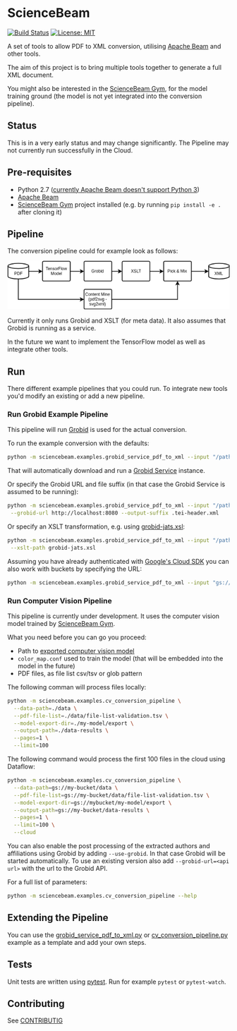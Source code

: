 # ScienceBeam

[![Build Status](https://travis-ci.org/elifesciences/sciencebeam.svg?branch=develop)](https://travis-ci.org/elifesciences/sciencebeam)
[![License: MIT](https://img.shields.io/badge/License-MIT-yellow.svg)](LICENSE)

A set of tools to allow PDF to XML conversion, utilising [Apache Beam](https://beam.apache.org/) and other tools.

The aim of this project is to bring multiple tools together to generate a full XML document.

You might also be interested in the [ScienceBeam Gym](https://github.com/elifesciences/sciencebeam-gym), for the model training ground (the model is not yet integrated into the conversion pipeline).

## Status

This is in a very early status and may change significantly. The Pipeline may not currently run successfully in the Cloud.

## Pre-requisites

- Python 2.7 ([currently Apache Beam doesn't support Python 3](https://issues.apache.org/jira/browse/BEAM-1373))
- [Apache Beam](https://beam.apache.org/get-started/quickstart-py/)
- [ScienceBeam Gym](https://github.com/elifesciences/sciencebeam-gym) project installed (e.g. by running `pip install -e .` after cloning it)

## Pipeline

The conversion pipeline could for example look as follows:

![Example Conversion Pipeline](doc/example-conversion-pipeline.png)

Currently it only runs Grobid and XSLT (for meta data). It also assumes that Grobid is running as a service.

In the future we want to implement the TensorFlow model as well as integrate other tools.

## Run

There different example pipelines that you could run. To integrate new tools you'd modify an existing or add a new pipeline.

### Run Grobid Example Pipeline

This pipeline will run [Grobid](http://grobid.readthedocs.io/en/latest/) is used for the actual conversion.

To run the example conversion with the defaults:

```bash
python -m sciencebeam.examples.grobid_service_pdf_to_xml --input "/path/to/pdfs/*/*.pdf"
```

That will automatically download and run a [Grobid Service](https://grobid.readthedocs.io/en/latest/Grobid-service/) instance.

Or specify the Grobid URL and file suffix (in that case the Grobid Service is assumed to be running):

```bash
python -m sciencebeam.examples.grobid_service_pdf_to_xml --input "/path/to/pdfs/*/*.pdf" \
 --grobid-url http://localhost:8080 --output-suffix .tei-header.xml
```

Or specify an XSLT transformation, e.g. using [grobid-jats.xsl](https://github.com/kermitt2/grobid/blob/master/grobid-core/src/main/resources/xslt/grobid-jats.xsl):

```bash
python -m sciencebeam.examples.grobid_service_pdf_to_xml --input "/path/to/pdfs/*/*.pdf" \
 --xslt-path grobid-jats.xsl
```

Assuming you have already authenticated with [Google's Cloud SDK](https://cloud.google.com/sdk/) you can also work with buckets by specifying the URL:

```bash
python -m sciencebeam.examples.grobid_service_pdf_to_xml --input "gs://example_bucket/path/to/pdfs/*.pdf"
```

### Run Computer Vision Pipeline

This pipeline is currently under development. It uses the computer vision model trained by
[ScienceBeam Gym](https://github.com/elifesciences/sciencebeam-gym).

What you need before you can go you proceed:

- Path to [exported computer vision model](https://github.com/elifesciences/sciencebeam-gym#export-inference-model)
- `color_map.conf` used to train the model (that will be embedded into the model in the future)
- PDF files, as file list csv/tsv or glob pattern

The following comman will process files locally:

```bash
python -m sciencebeam.examples.cv_conversion_pipeline \
  --data-path=./data \
  --pdf-file-list=./data/file-list-validation.tsv \
  --model-export-dir=./my-model/export \
  --output-path=./data-results \
  --pages=1 \
  --limit=100
```

The following command would process the first 100 files in the cloud using Dataflow:

```bash
python -m sciencebeam.examples.cv_conversion_pipeline \
  --data-path=gs://my-bucket/data \
  --pdf-file-list=gs://my-bucket/data/file-list-validation.tsv \
  --model-export-dir=gs://mybucket/my-model/export \
  --output-path=gs://my-bucket/data-results \
  --pages=1 \
  --limit=100 \
  --cloud
```

You can also enable the post processing of the extracted authors and affiliations using Grobid by adding `--use-grobid`. In that case Grobid will be started automatically. To use an existing version also add `--grobid-url=<api url>` with the url to the Grobid API.

For a full list of parameters:

```bash
python -m sciencebeam.examples.cv_conversion_pipeline --help
```

## Extending the Pipeline

You can use the [grobid_service_pdf_to_xml.py](sciencebeam/examples/grobid_service_pdf_to_xml.py) or
[cv_conversion_pipeline.py](sciencebeam/examples/cv_conversion_pipeline.py) example as a template and add your own steps.

## Tests

Unit tests are written using [pytest](https://docs.pytest.org/). Run for example `pytest` or `pytest-watch`.

## Contributing

See [CONTRIBUTIG](CONTRIBUTING.md)
